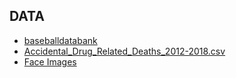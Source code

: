 ## DATA


- [baseballdatabank](./baseballdatabank)
- [Accidental_Drug_Related_Deaths_2012-2018.csv](./Accidental_Drug_Related_Deaths_2012-2018.csv)
- [Face Images](./faces)